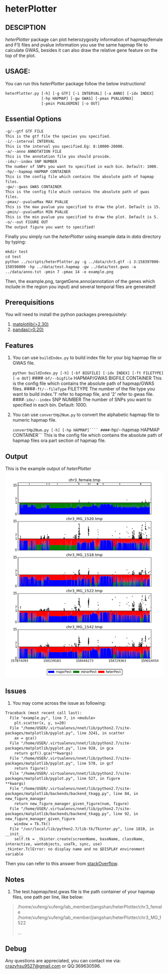 # heterPlotter
## DESCIPTION
*heterPlotter* package can plot heterozygosity information of hapmap(female and F1) files and pvalue information you use the same hapmap file to calculate GWAS, besides it can also draw the relative gene feature on the top of the plot.
## USAGE:
You can run this *heterPlotter* package follow the below instructions!
```
heterPlotter.py [-h] [-g GTF] [-i INTERVAL] [-a ANNO] [-idx INDEX]
                [-hp HAPMAP] [-gw GWAS] [-pmax PVALUEMAX]
                [-pmin PVALUEMIN] [-o OUT]
```
## Essential Options
```shell 
-g/--gtf GTF FILE
This is the gtf file the species you specified.
-i/--interval INTERVAL
This is the interval you specified.Eg: 8:10000-20000.
-a/--anno ANNOTATION FILE
This is the annotation file you should provide.
-idx/--index SNP NUMBER
The number of SNPs you want to specified in each bin. Default: 1000.
-hp/--hapmap HAPMAP CONTAINER
This is the config file which contains the absolute path of hapmap files.
-gw/--gwas GWAS CONTAINER
This is the config file which contains the absolute path of gwas files.
-pmax/--pvalueMax MAX PVALUE
This is the max pvalue you specified to draw the plot. Default is 15.
-pmin/--pvalueMin MIN PVALUE
This is the min pvalue you specified to draw the plot. Default is 5.
-o/--out FIGURE OUT
The output figure you want to specified!
```

Finally you simply run the *heterPlotter* using example data in *data* directory by typing:
```shell
mkdir test
cd test
python ../scripts/heterPlotter.py -g ../data/chr3.gtf -i 3:158397000-158598000 -hp ../data/test.hapmap -gw ../data/test.gwas -a ../data/anno.txt -pmin 7 -pmax 14 -o example.png
```
Then, the example.png, targetGene.anno(annotation of the genes which include in the region you input) and several temporal files are generated!

## Prerequisitions
You will need to install the python packages prerequisitely:

1. [matplotlib(>2.30)](https://matplotlib.org/)
1. [pandas(>0.20)](https://pandas.pydata.org/)

## Features
 1. You can use ```buildIndex.py``` to build index file for your big hapmap file or GWAS file.
    
    ```python buildIndex.py [-h] [-bf BIGFILE] [-idx INDEX] [-ft FILETYPE] [-o OUT]```
    ####```-bf/--bigfile``` HAPMAP/GWAS BIGFILE CONTAINER
    This is the config file which contains the absolute path of hapmap/GWAS files.
    ####```-ft/--fileType``` FILETYPE
    The number of the file type you want to build index.'1' refer to hapmap file, and '2' refer to gwas file.
    ####```-idx/--index``` SNP NUMBER
    The number of SNPs you want to specified in each bin. Default: 1000.

2. You can use ```convertHp2Num.py``` to convert the alphabetic hapmap file to numeric hapmap file.

    ```convertHp2Num.py [-h] [-hp HAPMAP]````
    ####```-hp/--hapmap HAPMAP CONTAINER```
    This is the config file which contains the absolute path of hapmap files ora part section of hapmap file.

## Output
This is the example output of *heterPlotter*
![test.png](test.png "test.png")

## Issues

1. You may come across the issue as following:

```shell
Traceback (most recent call last):
  File "example.py", line 7, in <module>
    plt.scatter(x, y, s=20)
  File "/home/USER/.virtualenvs/nnet/lib/python2.7/site-packages/matplotlib/pyplot.py", line 3241, in scatter
    ax = gca()
  File "/home/USER/.virtualenvs/nnet/lib/python2.7/site-packages/matplotlib/pyplot.py", line 928, in gca
    return gcf().gca(**kwargs)
  File "/home/USER/.virtualenvs/nnet/lib/python2.7/site-packages/matplotlib/pyplot.py", line 578, in gcf
    return figure()
  File "/home/USER/.virtualenvs/nnet/lib/python2.7/site-packages/matplotlib/pyplot.py", line 527, in figure
**kwargs)
  File "/home/USER/.virtualenvs/nnet/lib/python2.7/site-packages/matplotlib/backends/backend_tkagg.py", line 84, in new_figure_manager
    return new_figure_manager_given_figure(num, figure)
  File "/home/USER/.virtualenvs/nnet/lib/python2.7/site-packages/matplotlib/backends/backend_tkagg.py", line 92, in new_figure_manager_given_figure
    window = Tk.Tk()
  File "/usr/local/lib/python2.7/lib-tk/Tkinter.py", line 1810, in __init__
    self.tk = _tkinter.create(screenName, baseName, className, interactive, wantobjects, useTk, sync, use)
_tkinter.TclError: no display name and no $DISPLAY environment variable
```

Then you can refer to this answer from [stackOverflow](https://stackoverflow.com/questions/37604289/tkinter-tclerror-no-display-name-and-no-display-environment-variable).

## Notes
1. The test.hapmap/test.gwas file is the path container of your hapmap files, one path per line, like below:
> /home/xufeng/xufeng/lab_member/jiangshan/heterPlotter/chr3_female
> /home/xufeng/xufeng/lab_member/jiangshan/heterPlotter/chr3_MG_1522
> 
> ...
## Debug
Any questions are appreciated, you can contact me via: crazyhsu9527@gmail.com or QQ:369630596.

